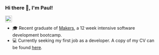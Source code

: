 ### Hi there 👋, I'm Paul!

[<img align="left" alt="Paul | LinkedIn" width="22px" src="https://www.iconfinder.com/data/icons/logotypes/32/square-linkedin-512.png" target='_blank'/>](https://www.linkedin.com/in/paul-humphreys-65b64a1b7/)
<br>

- 🎓 Recent graduate of [Makers](https://makers.tech/about-us/), a 12 week intensive software development bootcamp.
- 💻 Currently seeking my first job as a developer. A copy of my CV can be found [here](https://github.com/phump81/CV).

